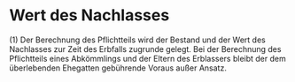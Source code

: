 # Wert des Nachlasses

(1) Der Berechnung des Pflichtteils wird der Bestand und der Wert des Nachlasses zur Zeit des Erbfalls zugrunde gelegt. Bei der Berechnung des Pflichtteils eines Abkömmlings und der Eltern des Erblassers bleibt der dem überlebenden Ehegatten gebührende Voraus außer Ansatz.